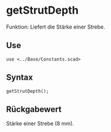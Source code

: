 # getStrutDepth

Funktion: Liefert die Stärke einer Strebe.

## Use
```
use <../Base/Constants.scad>
```

## Syntax
```
getStrutDepth();
```

## Rückgabewert
Stärke einer Strebe (8 mm).
